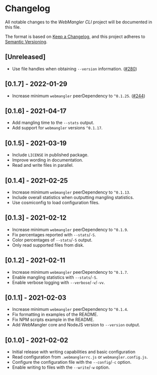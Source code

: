 # Changelog

All notable changes to the _WebMangler CLI_ project will be documented in this
file.

The format is based on [Keep a Changelog], and this project adheres to [Semantic
Versioning].

## [Unreleased]

- Use file handles when obtaining `--version` information. ([#280])

## [0.1.7] - 2022-01-29

- Increase minimum `webmangler` peerDependency to `^0.1.25`. ([#244])

## [0.1.6] - 2021-04-17

- Add mangling time to the `--stats` output.
- Add support for `webmangler` versions `^0.1.17`.

## [0.1.5] - 2021-03-19

- Include `LICENSE` in published package.
- Improve wording in documentation.
- Read and write files in parallel.

## [0.1.4] - 2021-02-25

- Increase minimum `webmangler` peerDependency to `^0.1.13`.
- Include overall statistics when outputting mangling statistics.
- Use cosmiconfig to load configuration files.

## [0.1.3] - 2021-02-12

- Increase minimum `webmangler` peerDependency to `^0.1.9`.
- Fix percentages reported with `--stats`/`-S`.
- Color percentages of `--stats`/`-S` output.
- Only read supported files from disk.

## [0.1.2] - 2021-02-11

- Increase minimum `webmangler` peerDependency to `^0.1.7`.
- Enable mangling statistics with `--stats`/`-S`.
- Enable verbose logging with `--verbose`/`-v`/`-vv`.

## [0.1.1] - 2021-02-03

- Increase minimum `webmangler` peerDependency to `^0.1.4`.
- Fix formatting in examples of the README.
- Fix NPM scripts example in the README.
- Add WebMangler core and NodeJS version to `--version` output.

## [0.1.0] - 2021-02-02

- Initial release with writing capabilities and basic configuration
- Read configuration from `.webmanglerrc.js` or `webmangler.config.js`.
- Configure the configuration file with the `--config`/`-c` option.
- Enable writing to files with the `--write`/`-w` option.

[#244]: https://github.com/ericcornelissen/webmangler/pull/244
[#280]: https://github.com/ericcornelissen/webmangler/pull/280
[keep a changelog]: https://keepachangelog.com/en/1.0.0/ "Keep a CHANGELOG"
[semantic versioning]: https://semver.org/spec/v2.0.0.html "Semantic versioning"
